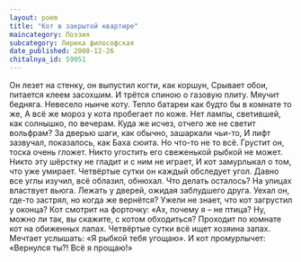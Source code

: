 ```yaml
---
layout: poem
title: "Кот в закрытой квартире"
maincategory: Поэзия
subcategory: Лирика философская
date_published: 2008-12-26
chitalnya_id: 59951
---
```




Он лезет на стенку, он выпустил когти, как коршун,
Срывает обои, питается клеем засохшим.
И трётся спиною о газовую плиту.
Мяучит бедняга. Невесело нынче коту.
Тепло батареи как будто бы в комнате то же,
А всё  же мороз у кота пробегает по коже.
Нет лампы, светившей, как солнышко, по вечерам.
Куда же исчез, отчего же не светит вольфрам?
За дверью шаги, как обычно, зашаркали чьи-то,
И лифт зазвучал, показалось, как Баха сюита.
Но что-то не то всё. Грустит он, тоска очень гложет.
Никто угостить его свеженькой рыбкой не может.
Никто эту шёрстку не гладит и с ним не играет,
И кот замурлыкал о том, что уже умирает.
Четвёртые сутки он каждый обследует угол.
Давно все углы изучил, всё облазил, обнюхал.
Что делать осталось? На улицах властвует вьюга.
Лежать у дверей, ожидая заблудшего друга.
Уехал он, где-то застрял, но когда же вернётся?
Ужели не знает, что кот загрустил у оконца?
Кот смотрит на форточку: «Ах, почему я – не птица?
Ну, можно ли так, вы скажите, с котом обходиться?
Проходит по комнате кот на обиженных лапах.
Четвёртые сутки всё ищет хозяина запах.
Мечтает услышать: «Я рыбкой тебя угощаю».
И кот промурлычет: «Вернулся ты?! Всё я прощаю!»






